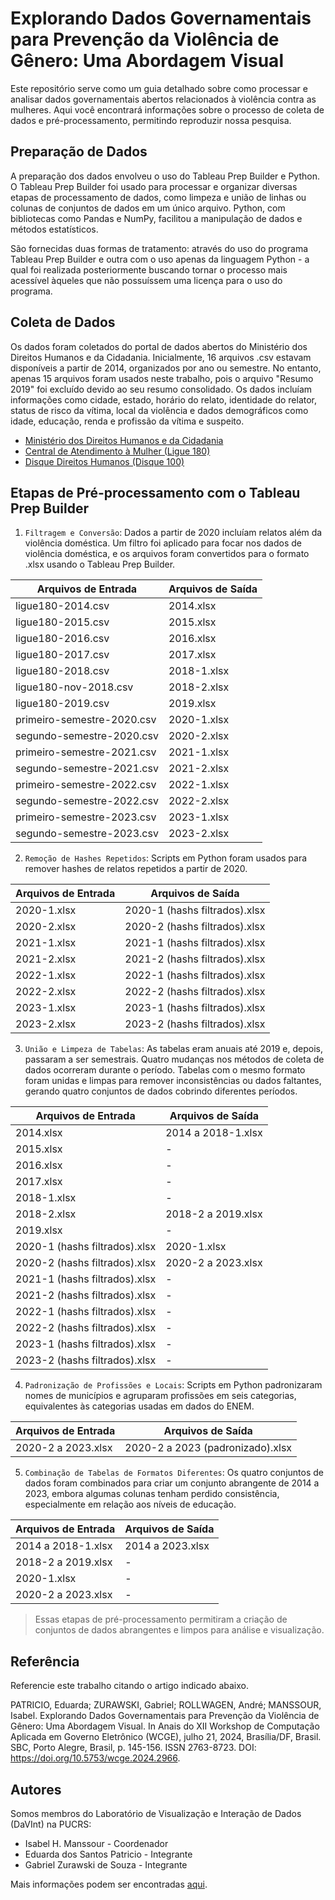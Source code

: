 # Explorando Dados Governamentais para Prevenção da Violência de Gênero: Uma Abordagem Visual

Este repositório serve como um guia detalhado sobre como processar e analisar dados governamentais abertos relacionados à violência contra as mulheres. Aqui você encontrará informações sobre o processo de coleta de dados e pré-processamento, permitindo reproduzir nossa pesquisa.


## Preparação de Dados

A preparação dos dados envolveu o uso do Tableau Prep Builder e Python. O Tableau Prep Builder foi usado para processar e organizar diversas etapas de processamento de dados, como limpeza e união de linhas ou colunas de conjuntos de dados em um único arquivo. Python, com bibliotecas como Pandas e NumPy, facilitou a manipulação de dados e métodos estatísticos.

São fornecidas duas formas de tratamento: através do uso do programa Tableau Prep Builder e outra com o uso apenas da linguagem Python - a qual foi realizada posteriormente buscando tornar o processo mais acessível àqueles que não possuíssem uma licença para o uso do programa. 

## Coleta de Dados

Os dados foram coletados do portal de dados abertos do Ministério dos Direitos Humanos e da Cidadania. Inicialmente, 16 arquivos .csv estavam disponíveis a partir de 2014, organizados por ano ou semestre. No entanto, apenas 15 arquivos foram usados neste trabalho, pois o arquivo "Resumo 2019" foi excluído devido ao seu resumo consolidado. Os dados incluíam informações como cidade, estado, horário do relato, identidade do relator, status de risco da vítima, local da violência e dados demográficos como idade, educação, renda e profissão da vítima e suspeito.
- [Ministério dos Direitos Humanos e da Cidadania](https://www.gov.br/mdh/pt-br/acesso-a-informacao/dados-abertos)
- [Central de Atendimento à Mulher (Ligue 180)](https://www.gov.br/mdh/pt-br/acesso-a-informacao/dados-abertos/ligue180)
- [Disque Direitos Humanos (Disque 100)](https://www.gov.br/mdh/pt-br/acesso-a-informacao/dados-abertos/disque100)



## Etapas de Pré-processamento com o Tableau Prep Builder

1. `Filtragem e Conversão`: Dados a partir de 2020 incluíam relatos além da violência doméstica. Um filtro foi aplicado para focar nos dados de violência doméstica, e os arquivos foram convertidos para o formato .xlsx usando o Tableau Prep Builder.

| Arquivos de Entrada               | Arquivos de Saída   |
|-----------------------------------|---------------------|
| ligue180-2014.csv                 | 2014.xlsx           |
| ligue180-2015.csv                 | 2015.xlsx           |
| ligue180-2016.csv                 | 2016.xlsx           |
| ligue180-2017.csv                 | 2017.xlsx           |
| ligue180-2018.csv                 | 2018-1.xlsx         |
| ligue180-nov-2018.csv             | 2018-2.xlsx         |
| ligue180-2019.csv                 | 2019.xlsx           |
| primeiro-semestre-2020.csv        | 2020-1.xlsx         |
| segundo-semestre-2020.csv         | 2020-2.xlsx         |
| primeiro-semestre-2021.csv        | 2021-1.xlsx         |
| segundo-semestre-2021.csv         | 2021-2.xlsx         |
| primeiro-semestre-2022.csv        | 2022-1.xlsx         |
| segundo-semestre-2022.csv         | 2022-2.xlsx         |
| primeiro-semestre-2023.csv        | 2023-1.xlsx         |
| segundo-semestre-2023.csv         | 2023-2.xlsx         |

2. `Remoção de Hashes Repetidos`: Scripts em Python foram usados para remover hashes de relatos repetidos a partir de 2020.

| Arquivos de Entrada   | Arquivos de Saída                 |
|-----------------------|-----------------------------------|
| 2020-1.xlsx           | 2020-1 (hashs filtrados).xlsx     |
| 2020-2.xlsx           | 2020-2 (hashs filtrados).xlsx     |
| 2021-1.xlsx           | 2021-1 (hashs filtrados).xlsx     |
| 2021-2.xlsx           | 2021-2 (hashs filtrados).xlsx     |
| 2022-1.xlsx           | 2022-1 (hashs filtrados).xlsx     |
| 2022-2.xlsx           | 2022-2 (hashs filtrados).xlsx     |
| 2023-1.xlsx           | 2023-1 (hashs filtrados).xlsx     |
| 2023-2.xlsx           | 2023-2 (hashs filtrados).xlsx     |

3. `União e Limpeza de Tabelas`: As tabelas eram anuais até 2019 e, depois, passaram a ser semestrais. Quatro mudanças nos métodos de coleta de dados ocorreram durante o período. Tabelas com o mesmo formato foram unidas e limpas para remover inconsistências ou dados faltantes, gerando quatro conjuntos de dados cobrindo diferentes períodos.

| Arquivos de Entrada               | Arquivos de Saída                 |
|-----------------------------------|-----------------------------------|
| 2014.xlsx                         | 2014 a 2018-1.xlsx                |
| 2015.xlsx                         | -                                 |
| 2016.xlsx                         | -                                 |
| 2017.xlsx                         | -                                 |
| 2018-1.xlsx                       | -                                 |
| 2018-2.xlsx                       | 2018-2 a 2019.xlsx                |
| 2019.xlsx                         | -                                 |
| 2020-1 (hashs filtrados).xlsx     | 2020-1.xlsx                       |
| 2020-2 (hashs filtrados).xlsx     | 2020-2 a 2023.xlsx                |
| 2021-1 (hashs filtrados).xlsx     | -                                 |
| 2021-2 (hashs filtrados).xlsx     | -                                 |
| 2022-1 (hashs filtrados).xlsx     | -                                 |
| 2022-2 (hashs filtrados).xlsx     | -                                 |
| 2023-1 (hashs filtrados).xlsx     | -                                 |
| 2023-2 (hashs filtrados).xlsx     | -                                 | 

4. `Padronização de Profissões e Locais`: Scripts em Python padronizaram nomes de municípios e agruparam profissões em seis categorias, equivalentes às categorias usadas em dados do ENEM.

| Arquivos de Entrada               | Arquivos de Saída                 |
|-----------------------------------|-----------------------------------|
| 2020-2 a 2023.xlsx                | 2020-2 a 2023 (padronizado).xlsx  |

5. `Combinação de Tabelas de Formatos Diferentes`: Os quatro conjuntos de dados foram combinados para criar um conjunto abrangente de 2014 a 2023, embora algumas colunas tenham perdido consistência, especialmente em relação aos níveis de educação.

| Arquivos de Entrada               | Arquivos de Saída                 |
|-----------------------------------|-----------------------------------|
| 2014 a 2018-1.xlsx                | 2014 a 2023.xlsx                  |
| 2018-2 a 2019.xlsx                | -                                 |
| 2020-1.xlsx                       | -                                 |
| 2020-2 a 2023.xlsx                | -                                 |

> Essas etapas de pré-processamento permitiram a criação de conjuntos de dados abrangentes e limpos para análise e visualização.

## Referência

Referencie este trabalho citando o artigo indicado abaixo.

PATRICIO, Eduarda; ZURAWSKI, Gabriel; ROLLWAGEN, André; MANSSOUR, Isabel. Explorando Dados Governamentais para Prevenção da Violência de Gênero: Uma Abordagem Visual.  In Anais do XII Workshop de Computação Aplicada em Governo Eletrônico (WCGE), julho 21, 2024, Brasília/DF, Brasil. SBC, Porto Alegre, Brasil, p. 145-156. ISSN 2763-8723. DOI: https://doi.org/10.5753/wcge.2024.2966.

## Autores

Somos membros do Laboratório de Visualização e Interação de Dados (DaVInt) na PUCRS:
- Isabel H. Manssour - Coordenador
- Eduarda dos Santos Patricio - Integrante
- Gabriel Zurawski de Souza - Integrante

Mais informações podem ser encontradas [aqui](https://www.inf.pucrs.br/davint/).

